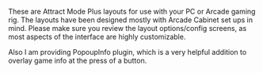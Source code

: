 These are Attract Mode Plus layouts for use with your PC or Arcade gaming rig.
The layouts have been designed mostly with Arcade Cabinet set ups in mind.
Please make sure you review the layout options/config screens, as most aspects of the interface are highly customizable.

Also I am providing PopoupInfo plugin, which is a very helpful addition to overlay game info at the press of a button.
